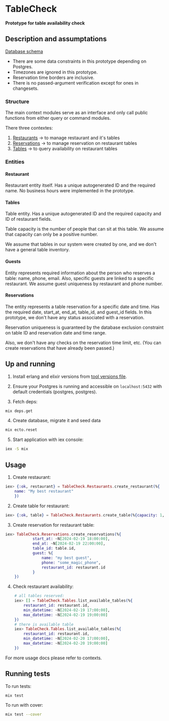 # TableCheck

**Prototype for table availability check**

## Description and assumptations

[Database schema](./db_schema.png)

- There are some data constraints in this prototype depending on Postgres.
- Timezones are ignored in this prototype.
- Reservation time borders are inclusive.
- There is no passed-argument verification except for ones in changesets.

### Structure

The main context modules serve as an interface and only call public functions from either query or command modules.

There three contextes:

1. [Restaurants](./lib/table_check/restaurants.ex) -> to manage restaurant and it's tables
2. [Reservations](./lib/table_check/reservations.ex) -> to manage reservation on restaurant tables
3. [Tables](./lib/table_check/tables.ex) -> to query availability on restaurant tables

### Entities

#### Restaurant

Restaurant entity itself. Has a unique autogenerated ID and the required name.
No business hours were implemented in the prototype.

#### Tables

Table entity. Has a unique autogenerated ID and the required capacity and ID of restaurant fields.

Table capacity is the number of people that can sit at this table. We assume that capacity can only be a positive number.

We assume that tables in our system were created by one, and we
don't have a general table inventory.

#### Guests

Entity represents required information about the person who reserves a table: name, phone, email. Also, specific guests are linked to a specific restaurant. 
We assume guest uniqueness by restaurant and phone number.

#### Reservations

The entity represents a table reservation for a specific date and time. Has the required date, start_at, end_at, table_id, and guest_id fields. 
In this prototype, we don't have any status associated with a reservation.

Reservation uniqueness is guaranteed by the database exclusion constraint on table ID and reservation date and time range.

Also, we don't have any checks on the reservation time limit, etc. 
(You can create reservations that have already been passed.)

## Up and running

1. Install erlang and elixir versions from [tool versions file](./.tool-versions).

2. Ensure your Postgres is running and accessible on `localhost:5432` with default credentials (postgres, postgres).

3. Fetch deps:

```sh
mix deps.get
```

4. Create database, migrate it and seed data

```sh
mix ecto.reset
```

5. Start application with iex console:

```sh
iex -S mix
```

## Usage

1. Create restaurant:

```elixir
iex> {:ok, restaurant} = TableCheck.Restaurants.create_restaurant(%{
    name: "My best restaurant"
    })
```

2. Create table for restaurant:

```elixir
iex> {:ok, table} = TableCheck.Restaurants.create_table(%{capacity: 1, restaurant_id: restaurant.id})
```

3. Create reservation for restaurant table:

```elixir
iex> TableCheck.Reservations.create_reservations(%{
            start_at: ~N[2024-02-19 18:00:00],
            end_at: ~N[2024-02-19 22:00:00],
            table_id: table.id,
            guest: %{
                name: "my best guest",
                phone: "some_magic_phone",
                restaurant_id: restaurant.id
            }
    })
```

4. Check restaurant availability:

```elixir
    # all tables reserved:
    iex> [] = TableCheck.Tables.list_available_tables(%{
        restaurant_id: restaurant.id,
        min_datetime: ~N[2024-02-19 17:00:00],
        max_datetime: ~N[2024-02-19 19:00:00]
    })
    # there is available table
    iex> TableCheck.Tables.list_available_tables(%{
        restaurant_id: restaurant.id,
        min_datetime: ~N[2024-02-20 17:00:00],
        max_datetime: ~N[2024-02-20 19:00:00]
    })
```

For more usage docs please refer to contexts.

## Running tests

To run tests:

```sh
mix test
```

To run with cover:

```sh
mix test --cover
```
